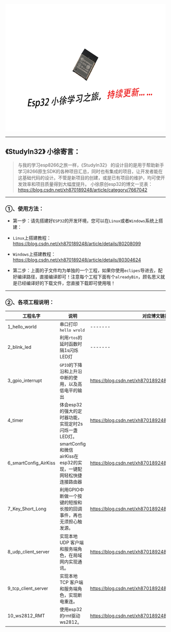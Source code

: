 <p align="center">
  <img src="png/esp32.png" width="600px" height="400px" alt="Banner" />
</p>

***************************************************
## 《StudyIn32》 小徐寄言：

> 与我的学习esp8266之旅一样，《StudyIn32》 的设计目的是用于帮助新手学习8266原生SDK的各种项目汇总，同时也有集成的项目，让开发者能在这基础代码的设计。不管是新项目的创建，或是已有项目的维护，均可使开发效率和项目质量得到大幅度提升。
> 小徐原创esp32的博文一览表：https://blog.csdn.net/xh870189248/article/category/7667042

***************************************************
### ①、使用方法：

- 第一步：请先搭建好`ESP32`的开发环境，您可以在`Linux`或者`Windows`系统上搭建：
 
 - `Linux`上搭建教程：https://blog.csdn.net/xh870189248/article/details/80208099
 - `Windows`上搭建教程：https://blog.csdn.net/xh870189248/article/details/80304624

- 第二步：上面的子文件均为单独的一个工程，如果你使用`eclipes`导进去，配好编译路径，直接编译即可！注意每个工程下面有个`alreadyBin`，顾名思义就是已经编译好的下载文件，您直接下载即可使用哦！

***************************************************
### ②、各项工程说明：
|工程名字|说明|对应博文链接|
|--------|------|-------|
|1_hello_world|串口打印`hello wrold`|-------|
|2_blink_led|利用`rtos`的延时函数时隔1s闪烁LED灯|-------|
|3_gpio_interrupt|`GPIO`的下降沿和上升沿中断的使用，以及高低电平的输出|https://blog.csdn.net/xh870189248/article/details/80354565|
|4_timer|体会esp32的强大的定时器功能， 实现定时2s闪烁一盏LED灯。|https://blog.csdn.net/xh870189248/article/details/80395289|
|6_smartConfig_AirKiss|smartConfig和微信airKiss在esp32的实现，一键配网轻松快捷连接路由器|https://blog.csdn.net/xh870189248/article/details/80430077|
|7_Key_Short_Long|利用GPIO中断做一个按键的短按和长按的回调事件，再也无须担心触发源。|https://blog.csdn.net/xh870189248/article/details/80524714|
|8_udp_client_server|实现本地 UDP 客户端和服务端角色，在局域网内实现通讯。|https://blog.csdn.net/xh870189248/article/details/80737111|
|9_tcp_client_server|实现本地 TCP 客户端和服务端角色，实现断电重连。|https://blog.csdn.net/xh870189248/article/details/80817529|
|10_ws2812_RMT|使用esp32的rmt驱动ws2812。|https://blog.csdn.net/xh870189248/article/details/80817529|
 


